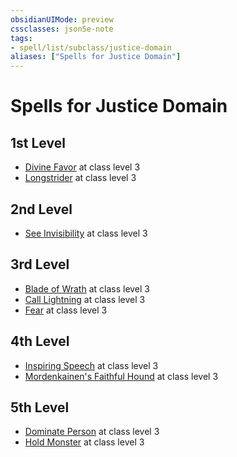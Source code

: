 ```yaml
---
obsidianUIMode: preview
cssclasses: json5e-note
tags:
- spell/list/subclass/justice-domain
aliases: ["Spells for Justice Domain"]
---
```

# Spells for Justice Domain

## 1st Level

- [Divine Favor](divine-favor "PHB") at class level 3
- [Longstrider](longstrider "PHB") at class level 3

## 2nd Level

- [See Invisibility](see-invisibility "PHB") at class level 3

## 3rd Level

- [Blade of Wrath](blade-of-wrath-kpdm "KPDM") at class level 3
- [Call Lightning](call-lightning "PHB") at class level 3
- [Fear](fear "PHB") at class level 3

## 4th Level

- [Inspiring Speech](inspiring-speech-kpdm "KPDM") at class level 3
- [Mordenkainen's Faithful Hound](mordenkainens-faithful-hound "PHB") at class level 3

## 5th Level

- [Dominate Person](dominate-person "PHB") at class level 3
- [Hold Monster](hold-monster "PHB") at class level 3